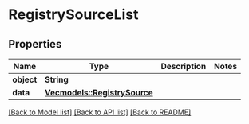# RegistrySourceList

## Properties

Name | Type | Description | Notes
------------ | ------------- | ------------- | -------------
**object** | **String** |  | 
**data** | [**Vec<models::RegistrySource>**](RegistrySource.md) |  | 

[[Back to Model list]](../README.md#documentation-for-models) [[Back to API list]](../README.md#documentation-for-api-endpoints) [[Back to README]](../README.md)


